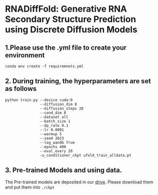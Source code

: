 # RNADiffFold: Generative RNA Secondary Structure Prediction using Discrete Diffusion Models

## 1.Please use the .yml file to create your environment
```
conda env create -f requiremnets.yml
```

## 2. During training, the hyperparameters are set as follows

<pre><code>python train.py --device cuda:0
                --diffusion_dim 8
                --diffusion_steps 20
                --cond_dim 8
                --dataset all
                --batch_size 1
                --dp_rate 0.1
                --lr 0.0001
                --warmup 5
                --seed 2023
                --log_wandb True
                --epochs 400
                --eval_every 20
                -u_conditioner_ckpt ufold_train_alldata.pt
</code></pre> 
## 3. Pre-trained Models and using data.
The Pre-trained models are deposited in our [drive](https://drive.google.com/drive/folders/1jt6G-O15I0Sn6kbplLZhftbv8DLZeyR_?usp=drive_link). Please download them and put them into `./ckpt`

